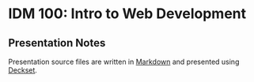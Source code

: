 # IDM 100: Intro to Web Development

## Presentation Notes

Presentation source files are written in [Markdown](http://daringfireball.net/projects/markdown/) and presented using [Deckset](http://www.decksetapp.com).
